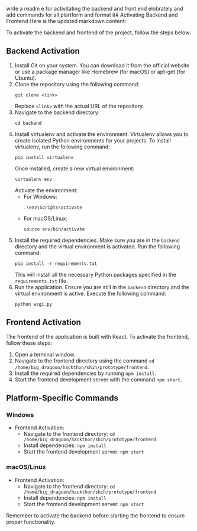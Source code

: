 write a readm e for activitating the backend and front end elobrately and add commands for all plartform and format it# Activating Backend and Frontend
Here is the updated markdown content:

To activate the backend and frontend of the project, follow the steps below:

## Backend Activation

1. Install Git on your system. You can download it from the official website or use a package manager like Homebrew (for macOS) or apt-get (for Ubuntu).
2. Clone the repository using the following command:
   ```
   git clone <link>
   ```
   Replace `<link>` with the actual URL of the repository.
3. Navigate to the backend directory:
   ```
   cd backend
   ```
4. Install virtualenv and activate the environment. Virtualenv allows you to create isolated Python environments for your projects. To install virtualenv, run the following command:
   ```
   pip install virtualenv
   ```
   Once installed, create a new virtual environment:
   ```
   virtualenv env
   ```
   Activate the environment:
   - For Windows:
     ```
     .\env\Scripts\activate
     ```
   - For macOS/Linux:
     ```
     source env/bin/activate
     ```
5. Install the required dependencies. Make sure you are in the `backend` directory and the virtual environment is activated. Run the following command:
   ```
   pip install -r requirements.txt
   ```
   This will install all the necessary Python packages specified in the `requirements.txt` file.
6. Run the application. Ensure you are still in the `backend` directory and the virtual environment is active. Execute the following command:
   ```
   python wsgi.py
   ```

## Frontend Activation

The frontend of the application is built with React. To activate the frontend, follow these steps:

1. Open a terminal window.
2. Navigate to the frontend directory using the command `cd /home/big_dragoon/hackthon/shih/prototype/frontend`.
3. Install the required dependencies by running `npm install`.
4. Start the frontend development server with the command `npm start`.

## Platform-Specific Commands

### Windows

- Frontend Activation:
  - Navigate to the frontend directory: `cd /home/big_dragoon/hackthon/shih/prototype/frontend`
  - Install dependencies: `npm install`
  - Start the frontend development server: `npm start`

### macOS/Linux

- Frontend Activation:
  - Navigate to the frontend directory: `cd /home/big_dragoon/hackthon/shih/prototype/frontend`
  - Install dependencies: `npm install`
  - Start the frontend development server: `npm start`

Remember to activate the backend before starting the frontend to ensure proper functionality.

